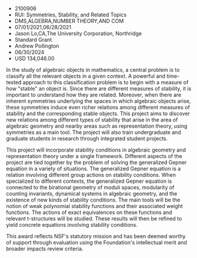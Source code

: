 
* 2100906
* RUI: Symmetries, Stability, and Related Topics
* DMS,ALGEBRA,NUMBER THEORY,AND COM
* 07/01/2021,06/28/2021
* Jason Lo,CA,The University Corporation, Northridge
* Standard Grant
* Andrew Pollington
* 06/30/2024
* USD 134,046.00

In the study of algebraic objects in mathematics, a central problem is to
classify all the relevant objects in a given context. A powerful and time-tested
approach to this classification problem is to begin with a measure of how
"stable" an object is. Since there are different measures of stability, it is
important to understand how they are related. Moreover, when there are inherent
symmetries underlying the spaces in which algebraic objects arise, these
symmetries induce even richer relations among different measures of stability
and the corresponding stable objects. This project aims to discover new
relations among different types of stability that arise in the area of algebraic
geometry and nearby areas such as representation theory, using symmetries as a
main tool. The project will also train undergraduate and graduate students in
research through integrated student projects.

This project will incorporate stability conditions in algebraic geometry and
representation theory under a single framework. Different aspects of the project
are tied together by the problem of solving the generalized Gepner equation in a
variety of situations. The generalized Gepner equation is a relation involving
different group actions on stability conditions. When specialized to different
contexts, the generalized Gepner equation is connected to the birational
geometry of moduli spaces, modularity of counting invariants, dynamical systems
in algebraic geometry, and the existence of new kinds of stability conditions.
The main tools will be the notion of weak polynomial stability functions and
their associated weight functions. The actions of exact equivalences on these
functions and relevant t-structures will be studied. These results will then be
refined to yield concrete equations involving stability conditions.

This award reflects NSF's statutory mission and has been deemed worthy of
support through evaluation using the Foundation's intellectual merit and broader
impacts review criteria.
